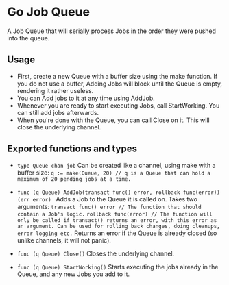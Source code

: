 # Go Job Queue
A Job Queue that will serially process Jobs in the order they were pushed into the queue.

## Usage
- First, create a new Queue with a buffer size using the make function. If you do not use a buffer, Adding Jobs will block until the Queue is empty, rendering it rather useless.
- You can Add jobs to it at any time using AddJob.
- Whenever you are ready to start executing Jobs, call StartWorking. You can still add jobs afterwards.
- When you're done with the Queue, you can call Close on it. This will close the underlying channel.

## Exported functions and types

- ```type Queue chan job```
Can be created like a channel, using make with a buffer size:
  	```q := make(Queue, 20) // q is a Queue that can hold a maximum of 20 pending jobs at a time.```
  	
- ```func (q Queue) AddJob(transact func() error, rollback func(error)) (err error) ```
Adds a Job to the Queue it is called on. Takes two arguments:
	```transact func() error // The function that should contain a Job's logic.```
	```rollback func(error) // The function will only be called if transact() returns an error, with this error as an argument. Can be used for rolling back changes, doing cleanups, error logging etc.```
Returns an error if the Queue is already closed (so unlike channels, it will not panic).

- ```func (q Queue) Close()```
Closes the underlying channel.

- ```func (q Queue) StartWorking()```
Starts executing the jobs already in the Queue, and any new Jobs you add to it.